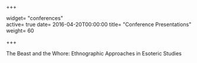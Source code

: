 +++

widget= "conferences"  
active= true
date= 2016-04-20T00:00:00
title= "Conference Presentations"
weight= 60

+++

The Beast and the Whore: Ethnographic Approaches in Esoteric Studies

